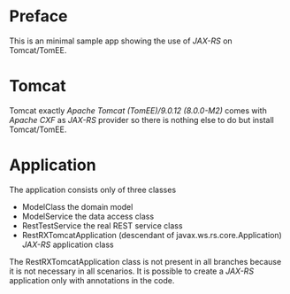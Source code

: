 # Preface

This is an minimal sample app showing the use of _JAX-RS_ on Tomcat/TomEE.

# Tomcat

Tomcat exactly _Apache Tomcat (TomEE)/9.0.12 (8.0.0-M2)_ comes with _Apache CXF_ as _JAX-RS_ provider so there is nothing else to do but install Tomcat/TomEE.

# Application

The application consists only of  three classes

* ModelClass the domain model
* ModelService the data access class
* RestTestService the real REST service class 
* RestRXTomcatApplication (descendant of javax.ws.rs.core.Application) _JAX-RS_ application class

The RestRXTomcatApplication class is not present in all branches because it is not necessary in all scenarios. It is possible to create a _JAX-RS_ application only with annotations in the code.